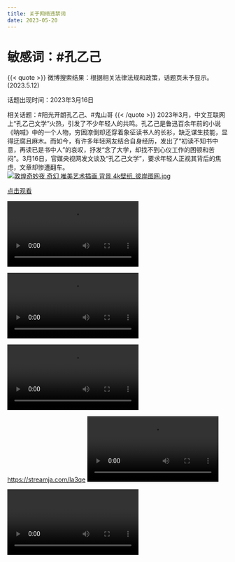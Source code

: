 ```yaml
---
title: 关于网络违禁词
date: 2023-05-20
---
```


# 敏感词：#孔乙己
{{< quote >}}
微博搜索结果：根据相关法律法规和政策，话题页未予显示。 (2023.5.12)

话题出现时间：2023年3月16日

相关话题：#阳光开朗孔乙己、#鬼山哥
{{< /quote >}}
2023年3月，中文互联网上“孔乙己文学”火热，引发了不少年轻人的共鸣。孔乙己是鲁迅百余年前的小说《呐喊》中的一个人物，穷困潦倒却还穿着象征读书人的长衫，缺乏谋生技能，显得迂腐且麻木。而如今，有许多年轻网友结合自身经历，发出了“初读不知书中意，再读已是书中人”的哀叹，抒发“念了大学，却找不到心仪工作的困顿和苦闷”。3月16日，官媒央视网发文谈及“孔乙己文学”，要求年轻人正视其背后的焦虑，文章却惨遭翻车。
<a href="https://smms.app/image/Xo4zVIeKq3SJ9rt" target="_blank"><img src="https://s2.loli.net/2023/03/03/Xo4zVIeKq3SJ9rt.jpg" alt="敦煌奇妙夜 奇幻 唯美艺术插画 背景 4k壁纸_彼岸图网.jpg"></a>

[点击观看](http://s138.ananas.chaoxing.com/sv-w8/video/7c/b3/e0/e601cb4dfceffb3a744f54131b33e892/sd.mp4?at_=1685081382141&ak_=5189fe25e2bf79d61b6167466ff7d98a&ad_=e8b34c74c85f78d21f13816e54081044)


<video src="http://s138.ananas.chaoxing.com/sv-w8/video/7c/b3/e0/e601cb4dfceffb3a744f54131b33e892/sd.mp4?at_=1685081382141&ak_=5189fe25e2bf79d61b6167466ff7d98a&ad_=e8b34c74c85f78d21f13816e54081044" controls="controls"></video>

<video src="https://v.06dn.com/api/v3/slave/source/0/L3VwbG9hZHMvMTQyOTgvMjAyMzA1LzI2LzE0Mjk4X1lZbTk5a0NQX3NkLm1wNA/sd.mp4?sign=7VDkR8nC3m9IYrBCzGo8s51ndHHMEub0dLjxzT8vs28%3D%3A1685096923" controls="controls"><embed width="320" height="240" src="movie.swf"></video>


<video class="art-video" preload="metadata" playsinline="" src="/api/v3/share/preview/0MEViL?path=null" __idm_id__="6856705"></video>

https://streamja.com/la3qe
<video src="https://streamja.com/la3qe" controls="controls"></video>

<video scr=https://streamja.com/la3qe>

{{< bilibili BV1Wc411N7to >}}

![翠花](https://img1.imgtp.com/2023/05/26/6ttYkYZP.png)

<video width="320" height="240" controls autoplay>
  <source src="https://streamja.com/la3qe" type="video/mp4">
  <source src="https://streamja.com/la3qe" type="video/webm">
  <object data="http://s138.ananas.chaoxing.com/sv-w8/video/7c/b3/e0/e601cb4dfceffb3a744f54131b33e892/sd.mp4?at_=1685081382141&ak_=5189fe25e2bf79d61b6167466ff7d98a&ad_=e8b34c74c85f78d21f13816e54081044" width="320" height="240">
    <embed width="320" height="240" src="movie.swf">
  </object>
</video>

<video controls>

  <source src="https://streamja.com/la3qe" type="video/mp4">　　 //xxx.mp4  前面的xxx是代表要播放的视频名称

  <source src="https://streamja.com/la3qe" type="video/webm">  //xxx.mp4 前面的xxx是代表要播放的视频名称

  <p>Your browser doesn't support HTML5 video. Here is a <a href="xxx.mp4">turn to the video</a> instead.</p>  //如果两个格式的视频都不能播放，这里有了herf标签，帮助选择跳转到对应的视频

</video>


<iframe src="//player.bilibili.com/player.html?aid=401470971&bvid=BV1Qd4y1Z7m1&cid=1138531928&page=1" scrolling="no" border="0" frameborder="no" framespacing="0" allowfullscreen="true"> </iframe>



<iframe src="https://streamja.com/la3qe" scrolling="no" border="0" frameborder="no" framespacing="0" allowfullscreen="true"> </iframe>